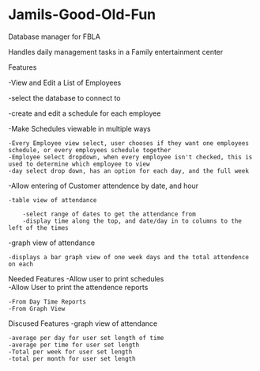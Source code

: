 # Jamils-Good-Old-Fun
Database manager for FBLA

Handles daily management tasks in a Family entertainment center

Features

-View and Edit a List of Employees

-select the database to connect to

-create and edit a schedule for each employee

-Make Schedules viewable in multiple ways

    -Every Employee view select, user chooses if they want one employees schedule, or every employees schedule together
    -Employee select dropdown, when every employee isn't checked, this is used to determine which employee to view
    -day select drop down, has an option for each day, and the full week
-Allow entering of Customer attendence by date, and hour

	-table view of attendance

		-select range of dates to get the attendance from
		-display time along the top, and date/day in to columns to the left of the times
-graph view of attendance
	
	-displays a bar graph view of one week days and the total attendence on each

Needed Features 
-Allow user to print schedules	
-Allow User to print the attendence reports
	
	-From Day Time Reports
	-From Graph View

Discused Features
-graph view of attendance

	-average per day for user set length of time
	-average per time for user set length
	-Total per week for user set length
	-total per month for user set length
